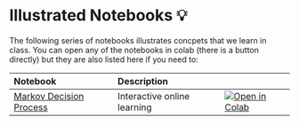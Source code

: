 # Illustrated Notebooks 💡

The following series of notebooks illustrates concpets that we learn in class. You can open any of the notebooks in colab (there is a button directly) but they are also listed here if you need to:

| Notebook     |      Description      |   |
|:----------|:-------------|:-------------|
| [Markov Decision Process](https://github.com/portal-cornell/cs6756_learning_robot_decisions/blob/main/notebooks/markov_decision_process.ipynb)  | Interactive online learning |[![Open in Colab](https://colab.research.google.com/assets/colab-badge.svg)](https://colab.research.google.com/github/portal-cornell/cs6756_learning_robot_decisions/blob/main/notebooks/markov_decision_process.ipynb)| 

